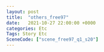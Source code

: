 ```yaml
---
layout: post
title:  "others_free97"
date:   2021-10-27 22:00:00 +0000
categories: Etc
Tags: Story Etc
SceneCode: ["scene_free97_q1_s20"]
---
```

